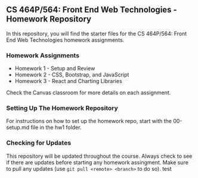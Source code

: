## CS 464P/564: Front End Web Technologies - Homework Repository

In this repository, you will find the starter files for the CS 464P/564: Front End Web Technologies homework assignments.

### Homework Assignments

- Homework 1 - Setup and Review
- Homework 2 - CSS, Bootstrap, and JavaScript
- Homework 3 - React and Charting Libraries

Check the Canvas classroom for more details on each assignment.

### Setting Up The Homework Repository

For instructions on how to set up the homework repo, start with the 00-setup.md file in the hw1 folder.

### Checking for Updates

This repository will be updated throughout the course. Always check to see if there are updates before starting any homework assingment. Make sure to pull any updates (use `git pull <remote> <branch>` to do so).
test

